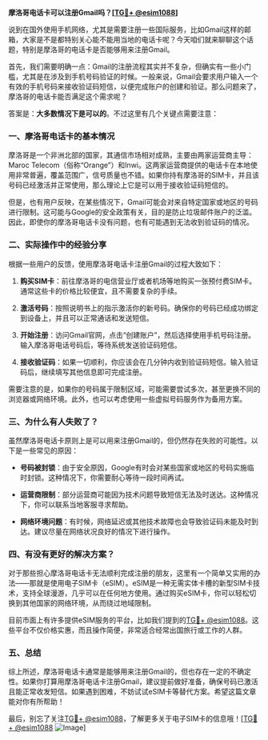 **摩洛哥电话卡可以注册Gmail吗？[[TG💪+ @esim1088](https://t.me/s/esim1088)]**

说到在国外使用手机网络，尤其是需要注册一些国际服务，比如Gmail这样的邮箱，大家是不是都特别关心能不能用当地的电话卡呢？今天咱们就来聊聊这个话题，特别是摩洛哥的电话卡是否能够用来注册Gmail。

首先，我们需要明确一点：Gmail的注册流程其实并不复杂，但确实有一些小门槛，尤其是在涉及到手机号码验证的时候。一般来说，Gmail会要求用户输入一个有效的手机号码来接收验证码短信，以便完成账户的创建和验证。那么问题来了，摩洛哥的电话卡能否满足这个需求呢？

答案是：**大多数情况下是可以的**。不过这里有几个关键点需要注意：

### 一、摩洛哥电话卡的基本情况

摩洛哥是一个非洲北部的国家，其通信市场相对成熟，主要由两家运营商主导：Maroc Telecom（俗称“Orange”）和Inwi。这两家运营商提供的电话卡在本地使用非常普遍，覆盖范围广，信号质量也不错。如果你持有摩洛哥的SIM卡，并且该号码已经激活并正常使用，那么理论上它是可以用于接收验证码短信的。

但是，也有用户反映，在某些情况下，Gmail可能会对来自特定国家或地区的号码进行限制。这可能与Google的安全政策有关，目的是防止垃圾邮件账户的泛滥。因此，即使你的摩洛哥电话卡没有问题，也有可能遇到无法收到验证码的情况。

### 二、实际操作中的经验分享

根据一些用户的反馈，使用摩洛哥电话卡注册Gmail的过程大致如下：

1. **购买SIM卡**：前往摩洛哥的电信营业厅或者机场等地购买一张预付费SIM卡。通常这些卡的价格比较便宜，且不需要复杂的手续。
   
2. **激活号码**：按照说明书上的指示激活你的新号码。确保你的号码已经成功绑定到设备上，并且可以正常通话和发送短信。

3. **开始注册**：访问Gmail官网，点击“创建账户”，然后选择使用手机号码注册。输入摩洛哥电话号码后，等待系统发送验证码短信。

4. **接收验证码**：如果一切顺利，你应该会在几分钟内收到验证码短信。输入验证码后，继续填写其他信息即可完成注册。

需要注意的是，如果你的号码属于限制区域，可能需要尝试多次，甚至更换不同的浏览器或网络环境。此外，也可以考虑使用一些虚拟号码服务作为备用方案。

### 三、为什么有人失败了？

虽然摩洛哥电话卡原则上是可以用来注册Gmail的，但仍然存在失败的可能性。以下是一些常见的原因：

- **号码被封锁**：由于安全原因，Google有时会对某些国家或地区的号码实施临时封锁。这种情况下，你需要耐心等待一段时间再试。
  
- **运营商限制**：部分运营商可能因为技术问题导致短信无法及时送达。这种情况下，你可以联系当地客服寻求帮助。

- **网络环境问题**：有时候，网络延迟或其他技术故障也会导致验证码未能及时到达。建议尽量在网络状况良好的情况下进行操作。

### 四、有没有更好的解决方案？

对于那些担心摩洛哥电话卡无法顺利完成注册的朋友，这里有一个简单又实用的办法——那就是使用电子SIM卡（eSIM）。eSIM是一种无需实体卡槽的新型SIM卡技术，支持全球漫游，几乎可以在任何地方使用。通过购买eSIM卡，你可以轻松切换到其他国家的网络环境，从而绕过地域限制。

目前市面上有许多提供eSIM服务的平台，比如我们提到的[TG💪+ @esim1088](https://t.me/s/esim1088)。这些平台不仅价格实惠，而且操作简便，非常适合经常出国旅行或工作的人群。

### 五、总结

综上所述，摩洛哥电话卡通常是能够用来注册Gmail的，但也存在一定的不确定性。如果你打算用摩洛哥电话卡注册Gmail，建议提前做好准备，确保号码已激活且能正常收发短信。如果遇到困难，不妨试试eSIM卡等替代方案。希望这篇文章能对你有所帮助！

最后，别忘了关注[TG💪+ @esim1088](https://t.me/s/esim1088)，了解更多关于电子SIM卡的信息哦！[[TG💪+ @esim1088](https://t.me/s/esim1088) ![Image](https://i.postimg.cc/4NQfJmqS/Snipaste-2025-05-13-00-14-12.png)]
